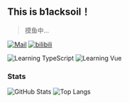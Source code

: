 ## This is b1acksoil！
> 摸鱼中...

[![Mail](https://img.shields.io/badge/-bs@blacksoil.top-red?style=for-the-badge&logo=gmail&logoColor=white)](mailto:bs@blacksoil.top)
[![bilibili](https://img.shields.io/badge/-b1acksoil-00A1D6?style=for-the-badge&logo=bilibili&logoColor=white)](https://space.bilibili.com/33268404)

![Learning TypeScript](https://img.shields.io/badge/Learning-TypeScript-3178C6?style=flat-square&logo=typescript&logoColor=white)
![Learning Vue](https://img.shields.io/badge/Learning-Vue-4FC08D?style=flat-square&logo=vuedotjs&logoColor=white)

### Stats

![GitHub Stats](https://github-readme-stats.vercel.app/api?username=b1acksoil&theme=react&hide_border=true)
![Top Langs](https://github-readme-stats.vercel.app/api/top-langs/?username=b1acksoil&layout=compact&hide=html,css,scss&theme=react&hide_border=true)
